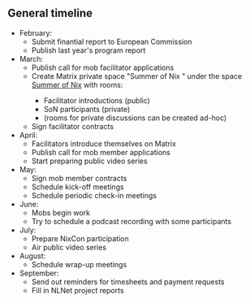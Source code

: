 ## General timeline

- February:
  - Submit finantial report to European Commission
  - Publish last year's program report 
- March:
  - Publish call for mob facilitator applications
  - Create Matrix private space "Summer of Nix <year>" under the space [Summer of Nix](https://matrix.to/#/!qzIzzQxUDNzcqKXNNW:matrix.org) with rooms:
    - Facilitator introductions (public)
    - SoN<year> participants (private)
    - (rooms for private discussions can be created ad-hoc)
  - Sign facilitator contracts
- April:
  - Facilitators introduce themselves on Matrix
  - Publish call for mob member applications
  - Start preparing public video series
- May:
  - Sign mob member contracts
  - Schedule kick-off meetings
  - Schedule periodic check-in meetings
- June: 
  - Mobs begin work
  - Try to schedule a podcast recording with some participants
- July:
  - Prepare NixCon participation
  - Air public video series 
- August:
  - Schedule wrap-up meetings
- September:
  - Send out reminders for timesheets and payment requests
  - Fill in NLNet project reports
